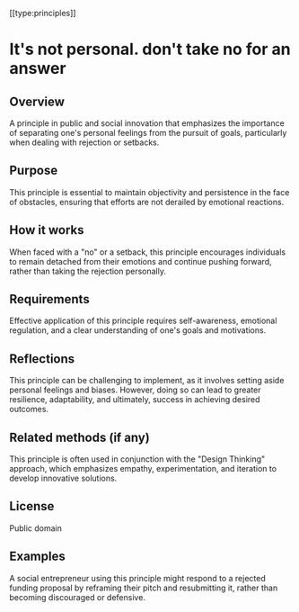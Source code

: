 [[type:principles]]

# It's not personal. don't take no for an answer

## Overview
A principle in public and social innovation that emphasizes the importance of separating one's personal feelings from the pursuit of goals, particularly when dealing with rejection or setbacks.

## Purpose
This principle is essential to maintain objectivity and persistence in the face of obstacles, ensuring that efforts are not derailed by emotional reactions.

## How it works
When faced with a "no" or a setback, this principle encourages individuals to remain detached from their emotions and continue pushing forward, rather than taking the rejection personally.

## Requirements
Effective application of this principle requires self-awareness, emotional regulation, and a clear understanding of one's goals and motivations.

## Reflections
This principle can be challenging to implement, as it involves setting aside personal feelings and biases. However, doing so can lead to greater resilience, adaptability, and ultimately, success in achieving desired outcomes.

## Related methods (if any)
This principle is often used in conjunction with the "Design Thinking" approach, which emphasizes empathy, experimentation, and iteration to develop innovative solutions.

## License
Public domain

## Examples
A social entrepreneur using this principle might respond to a rejected funding proposal by reframing their pitch and resubmitting it, rather than becoming discouraged or defensive.